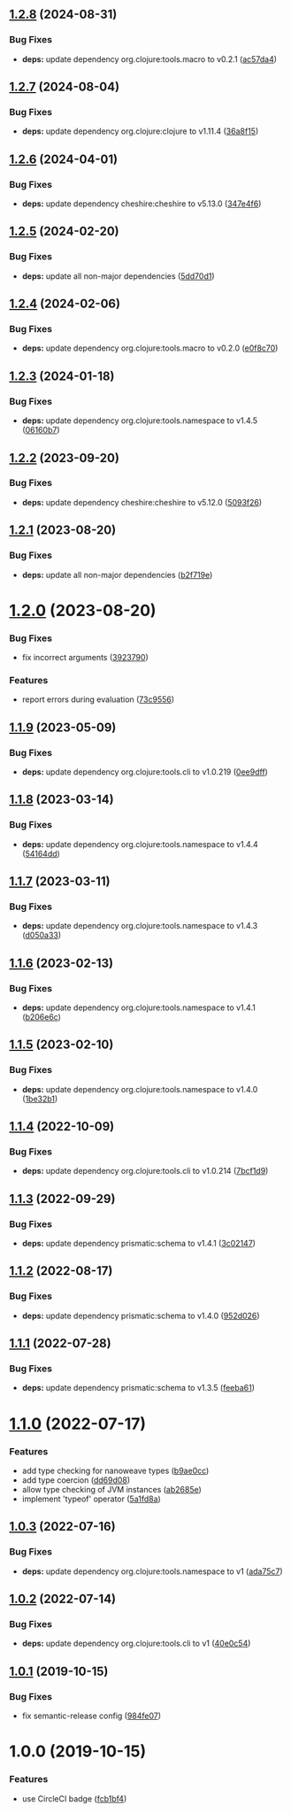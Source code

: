 ## [1.2.8](https://github.com/NoxHarmonium/nanoweave/compare/v1.2.7...v1.2.8) (2024-08-31)


### Bug Fixes

* **deps:** update dependency org.clojure:tools.macro to v0.2.1 ([ac57da4](https://github.com/NoxHarmonium/nanoweave/commit/ac57da4a4acb2f925b9d01970f51420f48b78d6d))

## [1.2.7](https://github.com/NoxHarmonium/nanoweave/compare/v1.2.6...v1.2.7) (2024-08-04)


### Bug Fixes

* **deps:** update dependency org.clojure:clojure to v1.11.4 ([36a8f15](https://github.com/NoxHarmonium/nanoweave/commit/36a8f152dad9305ab1c5ae0d82975741eda6a6fb))

## [1.2.6](https://github.com/NoxHarmonium/nanoweave/compare/v1.2.5...v1.2.6) (2024-04-01)


### Bug Fixes

* **deps:** update dependency cheshire:cheshire to v5.13.0 ([347e4f6](https://github.com/NoxHarmonium/nanoweave/commit/347e4f62e7e86e9bbcf1cdaa7eb209e4e52aa376))

## [1.2.5](https://github.com/NoxHarmonium/nanoweave/compare/v1.2.4...v1.2.5) (2024-02-20)


### Bug Fixes

* **deps:** update all non-major dependencies ([5dd70d1](https://github.com/NoxHarmonium/nanoweave/commit/5dd70d187e28dcb70974bc23dc0b970454a35d83))

## [1.2.4](https://github.com/NoxHarmonium/nanoweave/compare/v1.2.3...v1.2.4) (2024-02-06)


### Bug Fixes

* **deps:** update dependency org.clojure:tools.macro to v0.2.0 ([e0f8c70](https://github.com/NoxHarmonium/nanoweave/commit/e0f8c70c6243981cda4e3fa38a548950b2d130ed))

## [1.2.3](https://github.com/NoxHarmonium/nanoweave/compare/v1.2.2...v1.2.3) (2024-01-18)


### Bug Fixes

* **deps:** update dependency org.clojure:tools.namespace to v1.4.5 ([06160b7](https://github.com/NoxHarmonium/nanoweave/commit/06160b77b232e7d67a4d8422c5ae74b5a2f86a16))

## [1.2.2](https://github.com/NoxHarmonium/nanoweave/compare/v1.2.1...v1.2.2) (2023-09-20)


### Bug Fixes

* **deps:** update dependency cheshire:cheshire to v5.12.0 ([5093f26](https://github.com/NoxHarmonium/nanoweave/commit/5093f26431eb3e6759d751c758ca64202c312ebd))

## [1.2.1](https://github.com/NoxHarmonium/nanoweave/compare/v1.2.0...v1.2.1) (2023-08-20)


### Bug Fixes

* **deps:** update all non-major dependencies ([b2f719e](https://github.com/NoxHarmonium/nanoweave/commit/b2f719ed1b149dc9be819b2b89f4b0136f4e95a0))

# [1.2.0](https://github.com/NoxHarmonium/nanoweave/compare/v1.1.9...v1.2.0) (2023-08-20)


### Bug Fixes

* fix incorrect arguments ([3923790](https://github.com/NoxHarmonium/nanoweave/commit/392379043bd0ac3ea4a8639263cfedfa0e47852f))


### Features

* report errors during evaluation ([73c9556](https://github.com/NoxHarmonium/nanoweave/commit/73c9556d0ac5f69a75ab99df27f727634516db24))

## [1.1.9](https://github.com/NoxHarmonium/nanoweave/compare/v1.1.8...v1.1.9) (2023-05-09)


### Bug Fixes

* **deps:** update dependency org.clojure:tools.cli to v1.0.219 ([0ee9dff](https://github.com/NoxHarmonium/nanoweave/commit/0ee9dffa507ebc74b8c0b66c3e4cc81fafb9eb82))

## [1.1.8](https://github.com/NoxHarmonium/nanoweave/compare/v1.1.7...v1.1.8) (2023-03-14)


### Bug Fixes

* **deps:** update dependency org.clojure:tools.namespace to v1.4.4 ([54164dd](https://github.com/NoxHarmonium/nanoweave/commit/54164ddc85f0e94ed02aeacce6108814e55c4afc))

## [1.1.7](https://github.com/NoxHarmonium/nanoweave/compare/v1.1.6...v1.1.7) (2023-03-11)


### Bug Fixes

* **deps:** update dependency org.clojure:tools.namespace to v1.4.3 ([d050a33](https://github.com/NoxHarmonium/nanoweave/commit/d050a331a956bc208e94bd992b0820789ef4c586))

## [1.1.6](https://github.com/NoxHarmonium/nanoweave/compare/v1.1.5...v1.1.6) (2023-02-13)


### Bug Fixes

* **deps:** update dependency org.clojure:tools.namespace to v1.4.1 ([b206e6c](https://github.com/NoxHarmonium/nanoweave/commit/b206e6c37fc550188d0c44b653077a4dfa993992))

## [1.1.5](https://github.com/NoxHarmonium/nanoweave/compare/v1.1.4...v1.1.5) (2023-02-10)


### Bug Fixes

* **deps:** update dependency org.clojure:tools.namespace to v1.4.0 ([1be32b1](https://github.com/NoxHarmonium/nanoweave/commit/1be32b175969b9c3e909dc3179377a245557a111))

## [1.1.4](https://github.com/NoxHarmonium/nanoweave/compare/v1.1.3...v1.1.4) (2022-10-09)


### Bug Fixes

* **deps:** update dependency org.clojure:tools.cli to v1.0.214 ([7bcf1d9](https://github.com/NoxHarmonium/nanoweave/commit/7bcf1d9bbb688340f260b16bc8d3a8430c1b0156))

## [1.1.3](https://github.com/NoxHarmonium/nanoweave/compare/v1.1.2...v1.1.3) (2022-09-29)


### Bug Fixes

* **deps:** update dependency prismatic:schema to v1.4.1 ([3c02147](https://github.com/NoxHarmonium/nanoweave/commit/3c02147adddcf0a61e869bfb9ed6ccf46e3ff0bc))

## [1.1.2](https://github.com/NoxHarmonium/nanoweave/compare/v1.1.1...v1.1.2) (2022-08-17)


### Bug Fixes

* **deps:** update dependency prismatic:schema to v1.4.0 ([952d026](https://github.com/NoxHarmonium/nanoweave/commit/952d0262e3459e2a4ec0bf58e29825ee18c89ae1))

## [1.1.1](https://github.com/NoxHarmonium/nanoweave/compare/v1.1.0...v1.1.1) (2022-07-28)


### Bug Fixes

* **deps:** update dependency prismatic:schema to v1.3.5 ([feeba61](https://github.com/NoxHarmonium/nanoweave/commit/feeba61e201e60895c978da85ee4ba822249cd34))

# [1.1.0](https://github.com/NoxHarmonium/nanoweave/compare/v1.0.3...v1.1.0) (2022-07-17)


### Features

* add type checking for nanoweave types ([b9ae0cc](https://github.com/NoxHarmonium/nanoweave/commit/b9ae0cc1d51055847239ec2eb35b2b715328aa75))
* add type coercion ([dd69d08](https://github.com/NoxHarmonium/nanoweave/commit/dd69d087570e6910331a2fb944772920d3803197))
* allow type checking of JVM instances ([ab2685e](https://github.com/NoxHarmonium/nanoweave/commit/ab2685ed791764cdf0fddca0eeee6bbe8095b21c))
* implement 'typeof' operator ([5a1fd8a](https://github.com/NoxHarmonium/nanoweave/commit/5a1fd8a6339dbbff117005328355b235bd6a7e4f))

## [1.0.3](https://github.com/NoxHarmonium/nanoweave/compare/v1.0.2...v1.0.3) (2022-07-16)


### Bug Fixes

* **deps:** update dependency org.clojure:tools.namespace to v1 ([ada75c7](https://github.com/NoxHarmonium/nanoweave/commit/ada75c728a139b6070308c86687b4e56ae90e369))

## [1.0.2](https://github.com/NoxHarmonium/nanoweave/compare/v1.0.1...v1.0.2) (2022-07-14)


### Bug Fixes

* **deps:** update dependency org.clojure:tools.cli to v1 ([40e0c54](https://github.com/NoxHarmonium/nanoweave/commit/40e0c5433af770d683db33f588a7e8834723e058))

## [1.0.1](https://github.com/NoxHarmonium/nanoweave/compare/v1.0.0...v1.0.1) (2019-10-15)


### Bug Fixes

* fix semantic-release config ([984fe07](https://github.com/NoxHarmonium/nanoweave/commit/984fe07466cab58737e8b7ac13f7074bee506263))

# 1.0.0 (2019-10-15)


### Features

* use CircleCI badge ([fcb1bf4](https://github.com/NoxHarmonium/nanoweave/commit/fcb1bf48cab3525c03d51dc079a5d1e95c8dd714))

